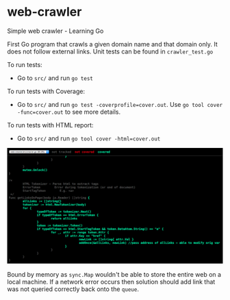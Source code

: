 # web-crawler
Simple web crawler - Learning Go

First Go program that crawls a given domain name and that domain only. It does not follow external links.  Unit tests can be found in `crawler_test.go`

To run tests:
- Go to `src/` and run `go test`

To run tests with Coverage:
- Go to `src/` and run `go test -coverprofile=cover.out`. Use `go tool cover -func=cover.out` to see more details.

To run tests with HTML report:
- Go to `src/` and run `go tool cover -html=cover.out`


![Screen shot of visual testing](/img.png?raw=true "")


Bound by memory as `sync.Map` wouldn't be able to store the entire web on a local machine. If a network error occurs then solution should add link that was not queried correctly back onto the `queue`. 
